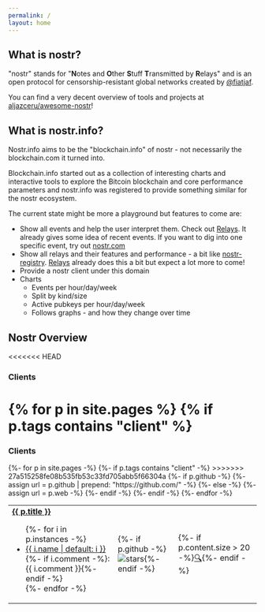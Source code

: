 ```yaml
---
permalink: /
layout: home
---
```


## What is nostr?

"nostr" stands for "**N**otes and **O**ther **S**tuff **T**ransmitted by
**R**elays" and is an open protocol for censorship-resistant global networks
created by [@fiatjaf](https://github.com/fiatjaf).

You can find a very decent overview of tools and projects at
[aljazceru/awesome-nostr](https://github.com/aljazceru/awesome-nostr)!

## What is nostr.info?

Nostr.info aims to be the
"blockchain.info" of nostr - not necessarily the blockchain.com it turned into.

Blockchain.info started out as a collection of interesting charts and
interactive tools to explore the Bitcoin blockchain and core performance
parameters and nostr.info was registered to provide something similar for the
nostr ecosystem.

The current state might be more a playground but features to come are:

- Show all events and help the user interpret them. Check out
  [Relays](/relays/). It already gives some idea of recent events. If you want
  to dig into one specific event, try out [nostr.com](https://nostr.com)
- Show all relays and their features and performance - a bit like
  [nostr-registry](https://nostr-registry.netlify.app/). [Relays](/relays/)
  already does this a bit but expect a lot more to come!
- Provide a nostr client under this domain
- Charts
  - Events per hour/day/week
  - Split by kind/size
  - Active pubkeys per hour/day/week
  - Follows graphs - and how they change over time

## Nostr Overview
<<<<<<< HEAD
### Clients 
{% for p in site.pages %}
  {% if p.tags contains "client" %}
=======
### Clients

<table>
{%- for p in site.pages -%}
  {%- if p.tags contains "client" -%}
>>>>>>> 27a515258fe08b535fb53c33fd705abb5f66304a
    {%- if p.github -%}
      {%- assign url = p.github | prepend: "https://github.com/" -%}
    {%- else -%}
      {%- assign url = p.web -%}
    {%- endif -%}
    <tr>
      <td><strong><a href="{{ url }}">{{ p.title }}</a></strong><br>
      <ul>{%- for i in p.instances -%}
              <li><a href="{{ i.url | default: i }}">{{ i.name | default: i }}</a>{%- if i.comment -%}: {{ i.comment }}{%- endif -%}</li>
              {%- endfor -%}</ul></td>
      <td>{%- if p.github -%}<img src="https://img.shields.io/github/stars/{{ p.github }}.svg?style=social" alt="stars">{%- endif -%}</td>
      <td>{%- if p.content.size > 20 -%}<a href="{{ p.permalink }}">🔍</a>{%- endif -%}</td>
    </tr>
  {%- endif -%}
{%- endfor -%}
</table>
